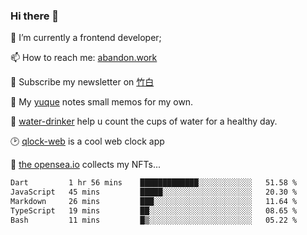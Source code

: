 ### Hi there 👋

<!--
**Alfxjx/Alfxjx** is a ✨ _special_ ✨ repository because its `README.md` (this file) appears on your GitHub profile.

Here are some ideas to get you started:

- 🔭 I’m currently working on ...
- 🌱 I’m currently learning ...
- 👯 I’m looking to collaborate on ...
- 🤔 I’m looking for help with ...
- 💬 Ask me about ...
- 📫 How to reach me: ...
- 😄 Pronouns: ...
- ⚡ Fun fact: ...
-->
🔭  I’m currently a frontend developer;

📫  How to reach me: [abandon.work](https://www.abandon.work/)

🎉  Subscribe my newsletter on [竹白](https://alfxjx.zhubai.love/)

🌱  My [yuque](https://www.yuque.com/alfxjx) notes small memos for my own.

🥤  [water-drinker](https://weldingboys.vercel.app/water) help u count the cups of water for a healthy day.

🕑  [qlock-web](https://qlock-web.vercel.app) is a cool web clock app

🌊  [the opensea.io](https://opensea.io/assets/0x495f947276749ce646f68ac8c248420045cb7b5e/29433830147332339639115006737701029562687338063458078299874716625823015632897) collects my NFTs...

<!--START_SECTION:waka-->

```txt
Dart         1 hr 56 mins    █████████████░░░░░░░░░░░░   51.58 %
JavaScript   45 mins         █████░░░░░░░░░░░░░░░░░░░░   20.30 %
Markdown     26 mins         ███░░░░░░░░░░░░░░░░░░░░░░   11.64 %
TypeScript   19 mins         ██░░░░░░░░░░░░░░░░░░░░░░░   08.65 %
Bash         11 mins         █▒░░░░░░░░░░░░░░░░░░░░░░░   05.22 %
```

<!--END_SECTION:waka-->

